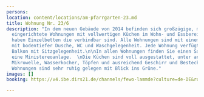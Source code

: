 ```yaml
---
persons: 
location: content/locations/am-pfarrgarten-23.md
title: Wohnung Nr. 23/6
description: "In dem neuen Gebäude von 2014 befinden sich großzügige, modern und zeitlos
  eingerichtete Wohnungen mit vollwertigen Küchen im Wohn- und Essbereich. Die Schlafzimmern
  haben Einzelbetten die verbindbar sind. Alle Wohnungen sind mit einem Bad ausgestattet
  mit bodentiefer Dusche, WC und Waschgelegenheit. Jede Wohnung verfügt über eigenen
  Balkon mit Sitzgelegenheit.\n\nIn allen Wohnungen finden Sie einen Sat-Flat TV und
  eine Ministereoanlage.  \nDie Küchen sind voll ausgestattet, unter anderem mit Kaffeemaschine,
  Mikrowelle, Wasserkocher, Töpfen und ausreichend Geschirr und Besteck.  \n  \nDie
  Wohnungen sind sehr ruhig gelegen mit Blick ins Grüne."
images: []
booking: https://v4.ibe.dirs21.de/channels/fewo-lammde?culture=de-DE&room_id=104927&los=3

---
```

